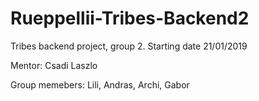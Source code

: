 # Rueppellii-Tribes-Backend2
Tribes backend project, group 2. Starting date 21/01/2019

Mentor: Csadi Laszlo

Group memebers: Lili, Andras, Archi, Gabor
